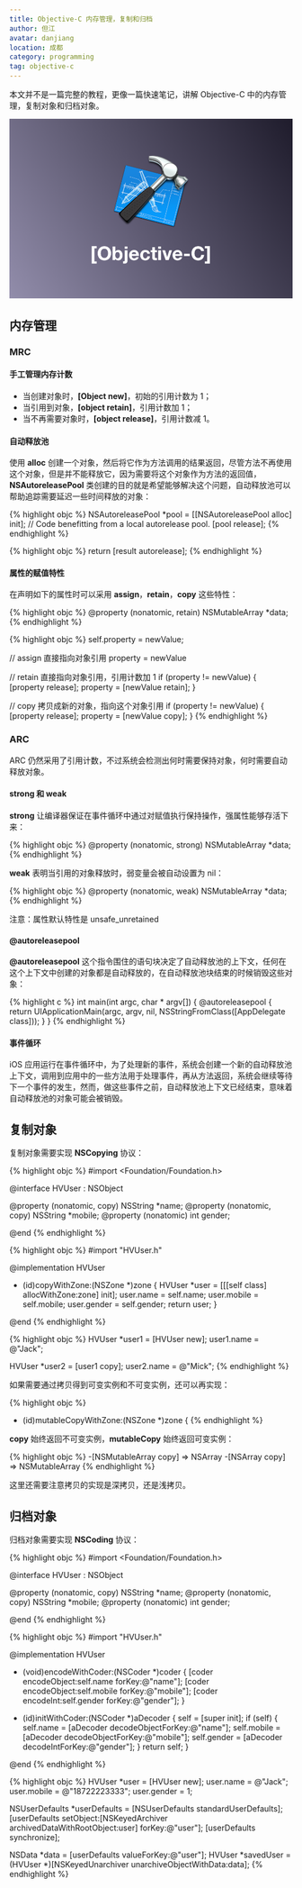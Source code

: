 ```yaml
---
title: Objective-C 内存管理，复制和归档
author: 但江
avatar: danjiang
location: 成都
category: programming
tag: objective-c
---
```


本文并不是一篇完整的教程，更像一篇快速笔记，讲解 Objective-C 中的内存管理，复制对象和归档对象。

![Objective C](/images/objective-c.png)

## 内存管理

### MRC

#### 手工管理内存计数

* 当创建对象时，**[Object new]**，初始的引用计数为 1；
* 当引用到对象，**[object retain]**，引用计数加 1；
* 当不再需要对象时，**[object release]**，引用计数减 1。

#### 自动释放池

使用 **alloc** 创建一个对象，然后将它作为方法调用的结果返回，尽管方法不再使用这个对象，但是并不能释放它，因为需要将这个对象作为方法的返回值，**NSAutoreleasePool** 类创建的目的就是希望能够解决这个问题，自动释放池可以帮助追踪需要延迟一些时间释放的对象：

{% highlight objc %}
NSAutoreleasePool *pool = [[NSAutoreleasePool alloc] init];
// Code benefitting from a local autorelease pool.
[pool release];
{% endhighlight %}

{% highlight objc %}
return [result autorelease];
{% endhighlight %}

#### 属性的赋值特性

在声明如下的属性时可以采用 **assign**，**retain**，**copy** 这些特性：

{% highlight objc %}
@property (nonatomic, retain) NSMutableArray *data;
{% endhighlight %}

{% highlight objc %}
self.property = newValue;

// assign 直接指向对象引用
property = newValue

// retain 直接指向对象引用，引用计数加 1
if (property != newValue) {
  [property release];
  property = [newValue retain];
}

// copy 拷贝成新的对象，指向这个对象引用
if (property != newValue) {
  [property release];
  property = [newValue copy];
}
{% endhighlight %}

### ARC

ARC 仍然采用了引用计数，不过系统会检测出何时需要保持对象，何时需要自动释放对象。

#### strong 和 weak

**strong** 让编译器保证在事件循环中通过对赋值执行保持操作，强属性能够存活下来：

{% highlight objc %}
@property (nonatomic, strong) NSMutableArray *data;
{% endhighlight %}

**weak** 表明当引用的对象释放时，弱变量会被自动设置为 nil：

{% highlight objc %}
@property (nonatomic, weak) NSMutableArray *data;
{% endhighlight %}

注意：属性默认特性是 unsafe_unretained

#### @autoreleasepool

**@autoreleasepool** 这个指令围住的语句块决定了自动释放池的上下文，任何在这个上下文中创建的对象都是自动释放的，在自动释放池块结束的时候销毁这些对象：

{% highlight c %}
int main(int argc, char * argv[]) {
  @autoreleasepool {
    return UIApplicationMain(argc, argv, nil, NSStringFromClass([AppDelegate class]));
  }
}
{% endhighlight %}

#### 事件循环

iOS 应用运行在事件循环中，为了处理新的事件，系统会创建一个新的自动释放池上下文，调用到应用中的一些方法用于处理事件，再从方法返回，系统会继续等待下一个事件的发生，然而，做这些事件之前，自动释放池上下文已经结束，意味着自动释放池的对象可能会被销毁。

## 复制对象

复制对象需要实现 **NSCopying** 协议：

{% highlight objc %}
#import <Foundation/Foundation.h>

@interface HVUser : NSObject <NSCopying>

@property (nonatomic, copy) NSString *name;
@property (nonatomic, copy) NSString *mobile;
@property (nonatomic) int gender;

@end
{% endhighlight %}

{% highlight objc %}
#import "HVUser.h"

@implementation HVUser

- (id)copyWithZone:(NSZone *)zone {
  HVUser *user = [[[self class] allocWithZone:zone] init];
  user.name = self.name;
  user.mobile = self.mobile;
  user.gender = self.gender;
  return user;
}

@end
{% endhighlight %}

{% highlight objc %}
HVUser *user1 = [HVUser new];
user1.name = @"Jack";

HVUser *user2 = [user1 copy];
user2.name = @"Mick";
{% endhighlight %}

如果需要通过拷贝得到可变实例和不可变实例，还可以再实现：

{% highlight objc %}
- (id)mutableCopyWithZone:(NSZone *)zone {
{% endhighlight %}

**copy** 始终返回不可变实例，**mutableCopy** 始终返回可变实例：

{% highlight objc %}
-[NSMutableArray copy] => NSArray
-[NSArray copy] => NSMutableArray
{% endhighlight %}

这里还需要注意拷贝的实现是深拷贝，还是浅拷贝。

## 归档对象

归档对象需要实现 **NSCoding** 协议：

{% highlight objc %}
#import <Foundation/Foundation.h>

@interface HVUser : NSObject <NSCoding>

@property (nonatomic, copy) NSString *name;
@property (nonatomic, copy) NSString *mobile;
@property (nonatomic) int gender;

@end
{% endhighlight %}

{% highlight objc %}
#import "HVUser.h"

@implementation HVUser

- (void)encodeWithCoder:(NSCoder *)coder {
  [coder encodeObject:self.name forKey:@"name"];
  [coder encodeObject:self.mobile forKey:@"mobile"];
  [coder encodeInt:self.gender forKey:@"gender"];
}

- (id)initWithCoder:(NSCoder *)aDecoder {
  self = [super init];
  if (self) {
    self.name = [aDecoder decodeObjectForKey:@"name"];
    self.mobile = [aDecoder decodeObjectForKey:@"mobile"];
    self.gender = [aDecoder decodeIntForKey:@"gender"];
  }
  return self;
}

@end
{% endhighlight %}

{% highlight objc %}
HVUser *user = [HVUser new];
user.name = @"Jack";
user.mobile = @"18722223333";
user.gender = 1;

NSUserDefaults *userDefaults = [NSUserDefaults standardUserDefaults];
[userDefaults setObject:[NSKeyedArchiver archivedDataWithRootObject:user] forKey:@"user"];
[userDefaults synchronize];

NSData *data = [userDefaults valueForKey:@"user"];
HVUser *savedUser = (HVUser *)[NSKeyedUnarchiver unarchiveObjectWithData:data];
{% endhighlight %}
